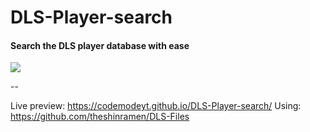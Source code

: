 # DLS-Player-search
#### Search the DLS player database with ease

<a href="https://www.buymeacoffee.com/codemodeyt"><img src="https://img.buymeacoffee.com/button-api/?text=Support this project&emoji=&slug=codemodeyt&button_colour=5F7FFF&font_colour=ffffff&font_family=Arial&outline_colour=000000&coffee_colour=FFDD00" /></a>

--

Live preview: https://codemodeyt.github.io/DLS-Player-search/
Using: https://github.com/theshinramen/DLS-Files

